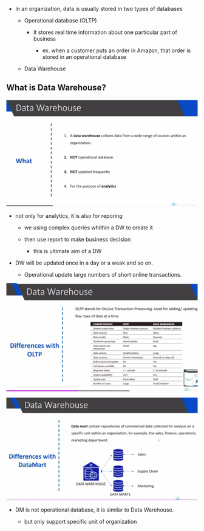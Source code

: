 - In an organization, data is usually stored in two types of databases

  - Operational database (OLTP)

    - It stores real time information about one particular part of business

      - ex. when a customer puts an order in Amazon, that order is stored in an operational database

  - Data Warehouse

## **What is Data Warehouse?**

![Alt what](pic/01.jpg)

- not only for analytics, it is also for reporing

  - we using complex queries whithin a DW to create it

  - then use report to make business decision

    - this is ultimate aim of a DW

- DW will be updated once in a day or a weak and so on.

  - Operational update large numbers of short online transactions.

![Alt difference with OLTP](pic/02.jpg)

![Alt difference with Data Mart](pic/03.jpg)

- DM is not operational database, it is similar to Data Warehouse.

  - but only support specific unit of organization
